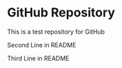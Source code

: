 # GitHub Repository
This is a test repository for GitHub

Second Line in README

Third Line in README
